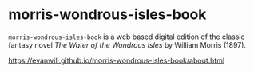 # morris-wondrous-isles-book

`morris-wondrous-isles-book` is a web based digital edition of the classic fantasy novel *The Water of the Wondrous Isles* by William Morris (1897).

https://evanwill.github.io/morris-wondrous-isles-book/about.html
